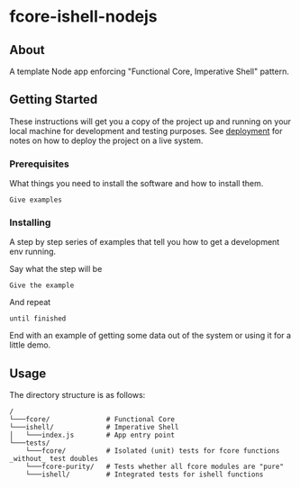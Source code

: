 # fcore-ishell-nodejs

## About <a name = "about"></a>

A template Node app enforcing "Functional Core, Imperative Shell" pattern.

## Getting Started <a name = "getting_started"></a>

These instructions will get you a copy of the project up and running on your local machine for development and testing purposes. See [deployment](#deployment) for notes on how to deploy the project on a live system.

### Prerequisites

What things you need to install the software and how to install them.

```
Give examples
```

### Installing

A step by step series of examples that tell you how to get a development env running.

Say what the step will be

```
Give the example
```

And repeat

```
until finished
```

End with an example of getting some data out of the system or using it for a little demo.

## Usage <a name = "usage"></a>

The directory structure is as follows:

```
/
└───fcore/              # Functional Core
└───ishell/             # Imperative Shell
│   └───index.js        # App entry point
└───tests/
    └───fcore/          # Isolated (unit) tests for fcore functions _without_ test doubles
    └───fcore-purity/   # Tests whether all fcore modules are "pure"
    └───ishell/         # Integrated tests for ishell functions
```
